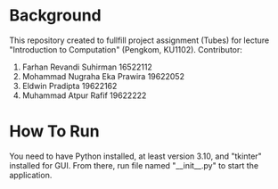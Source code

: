 # Background
This repository created to fullfill project assignment (Tubes) for lecture "Introduction to Computation" (Pengkom, KU1102). Contributor:
1. Farhan Revandi Suhirman 16522112
1. Mohammad Nugraha Eka Prawira 19622052
1. Eldwin Pradipta 19622162
1. Muhammad Atpur Rafif 19622222

# How To Run
You need to have Python installed, at least version 3.10, and "tkinter" installed for GUI. From there, run file named "\_\_init\_\_.py" to start the application.

